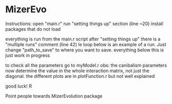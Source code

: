 # MizerEvo
Instructions:
open "main.r"
run "setting things up" section (line ~20)
install packages that do not load

everything is run from the main.r script
after "setting things up" there is a "multiple runs" comment (line 42)
le loop below is an example of a run. Just change "path_to_save" to where you want to save.
everything below this is just work in progress

to check all the parameters go to myModel.r
obs: the canibalism parameters now determine the value in the whole interaction matrix, not just the diagonal.
the different plots are in plotFunction.r but not well explained

good luck!
R

Point people towards MizerEvolution package

